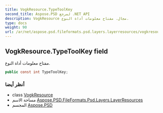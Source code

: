 ```yaml
---
title: VogkResource.TypeToolKey
second_title: Aspose.PSD لمرجع .NET API
description: VogkResource مجال. مفتاح معلومات أداة النوع.
type: docs
weight: 90
url: /ar/net/aspose.psd.fileformats.psd.layers.layerresources/vogkresource/typetoolkey/
---
```

## VogkResource.TypeToolKey field

مفتاح معلومات أداة النوع.

```csharp
public const int TypeToolKey;
```

### أنظر أيضا

* class [VogkResource](../)
* مساحة الاسم [Aspose.PSD.FileFormats.Psd.Layers.LayerResources](../../vogkresource/)
* المجسم [Aspose.PSD](../../../)


